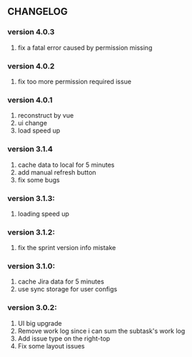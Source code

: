## CHANGELOG

### version 4.0.3
  1. fix a fatal error caused by permission missing

### version 4.0.2
  1. fix too more permission required issue

### version 4.0.1
  1. reconstruct by vue 
  2. ui change
  3. load speed up

### version 3.1.4
  1. cache data to local for 5 minutes
  2. add manual refresh button
  3. fix some bugs

### version 3.1.3:
  1. loading speed up

### version 3.1.2:
  1. fix the sprint version info mistake

### version 3.1.0:
  1. cache Jira data for 5 minutes
  2. use sync storage for user configs

### version 3.0.2:
  1. UI big upgrade
  2. Remove work log since i can sum the subtask's work log
  3. Add issue type on the right-top
  4. Fix some layout issues 